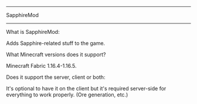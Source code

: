 ----------

SapphireMod

----------

What is SapphireMod: 

Adds Sapphire-related stuff to the game.

What Minecraft versions does it support?

Minecraft Fabric 1.16.4-1.16.5.


Does it support the server, client or both:

It's  optional to have it on the client but it's required server-side for everything to work properly. (Ore generation, etc.)

